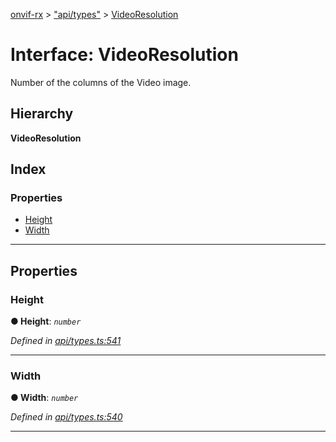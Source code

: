 [onvif-rx](../README.md) > ["api/types"](../modules/_api_types_.md) > [VideoResolution](../interfaces/_api_types_.videoresolution.md)

# Interface: VideoResolution

Number of the columns of the Video image.

## Hierarchy

**VideoResolution**

## Index

### Properties

* [Height](_api_types_.videoresolution.md#height)
* [Width](_api_types_.videoresolution.md#width)

---

## Properties

<a id="height"></a>

###  Height

**● Height**: *`number`*

*Defined in [api/types.ts:541](https://github.com/patrickmichalina/onvif-rx/blob/3ab1739/src/api/types.ts#L541)*

___
<a id="width"></a>

###  Width

**● Width**: *`number`*

*Defined in [api/types.ts:540](https://github.com/patrickmichalina/onvif-rx/blob/3ab1739/src/api/types.ts#L540)*

___

